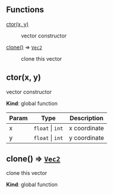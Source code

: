 ## Functions

<dl>
<dt><a href="#ctor">ctor(x, y)</a></dt>
<dd><p>vector constructor</p>
</dd>
<dt><a href="#clone">clone()</a> ⇒ <code><a href="#N2.Vec2">Vec2</a></code></dt>
<dd><p>clone this vector</p>
</dd>
</dl>

<a name="ctor"></a>

## ctor(x, y)
vector constructor

**Kind**: global function  

| Param | Type | Description |
| --- | --- | --- |
| x | <code>float</code> \| <code>int</code> | x coordinate |
| y | <code>float</code> \| <code>int</code> | y coordinate |

<a name="clone"></a>

## clone() ⇒ [<code>Vec2</code>](#N2.Vec2)
clone this vector

**Kind**: global function  
